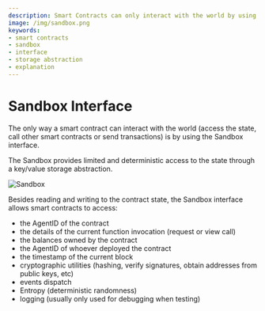 ```yaml
---
description: Smart Contracts can only interact with the world by using the Sandbox interface which provides limited and deterministic access to the state through a key/value storage abstraction.
image: /img/sandbox.png
keywords:
- smart contracts
- sandbox
- interface
- storage abstraction
- explanation
---
```


# Sandbox Interface

The only way a smart contract can interact with the world (access the state, call other smart contracts or send transactions) is by using the Sandbox interface.

The Sandbox provides limited and deterministic access to the state through a key/value storage abstraction.

![Sandbox](/img/sandbox.png)

Besides reading and writing to the contract state, the Sandbox interface allows smart contracts to access:

- the AgentID of the contract
- the details of the current function invocation (request or view call)
- the balances owned by the contract
- the AgentID of whoever deployed the contract
- the timestamp of the current block
- cryptographic utilities (hashing, verify signatures, obtain addresses from public keys, etc)
- events dispatch
- Entropy (deterministic randomness)
- logging (usually only used for debugging when testing)
